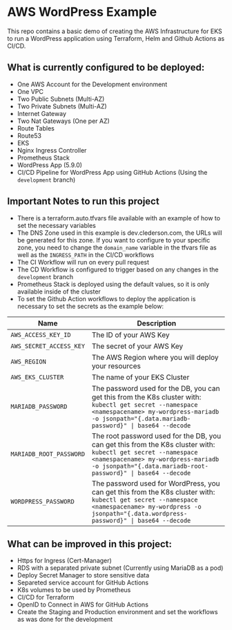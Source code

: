 # AWS WordPress Example

This repo contains a basic demo of creating the AWS Infrastructure for EKS to run a WordPress application using Terraform, Helm and Github Actions as CI/CD.

## What is currently configured to be deployed:

- One AWS Account for the Development environment
- One VPC
- Two Public Subnets (Multi-AZ)
- Two Private Subnets (Multi-AZ)
- Internet Gateway
- Two Nat Gateways (One per AZ)
- Route Tables
- Route53
- EKS
- Nginx Ingress Controller
- Prometheus Stack
- WordPress App (5.9.0) 
- CI/CD Pipeline for WordPress App using GitHub Actions (Using the `development` branch)

## Important Notes to run this project

- There is a terraform.auto.tfvars file available with an example of how to set the necessary variables
- The DNS Zone used in this example is dev.clederson.com, the URLs will be generated for this zone. If you want to configure to your specific zone, you need to change the `domain_name` variable in the tfvars file as well as the `INGRESS_PATH` in the CI/CD workflows
- The CI Workflow will run on every pull request
- The CD Workflow is configured to trigger based on any changes in the `development` branch
- Prometheus Stack is deployed using the default values, so it is only available inside of the cluster
- To set the Github Action workflows to deploy the application is necessary to set the secrets as the example below:

| Name                    | Description                                                                                                                                                                                                       |
| ------------------------| ----------------------------------------------------------------------------------------------------------------------------------------------------------------------------------------------------------------- |
| `AWS_ACCESS_KEY_ID`     | The ID of your AWS Key                                                                                                                                                                                            |
| `AWS_SECRET_ACCESS_KEY` | The secret of your AWS Key                                                                                                                                                                                        |
| `AWS_REGION`            | The AWS Region where you will deploy your resources                                                                                                                                                               |
| `AWS_EKS_CLUSTER`       | The name of your EKS Cluster                                                                                                                                                                                      |
| `MARIADB_PASSWORD`      | The password used for the DB, you can get this from the K8s cluster with: `kubectl get secret --namespace <namespacename> my-wordpress-mariadb -o jsonpath="{.data.mariadb-password}" \| base64 --decode`           |
| `MARIADB_ROOT_PASSWORD` | The root password used for the DB, you can get this from the K8s cluster with: `kubectl get secret --namespace <namespacename> my-wordpress-mariadb -o jsonpath="{.data.mariadb-root-password}" \| base64 --decode` |
| `WORDPRESS_PASSWORD`    | The password used for WordPress, you can get this from the K8s cluster with: `kubectl get secret --namespace <namespacename> my-wordpress -o jsonpath="{.data.wordpress-password}" \| base64 --decode`      |

## What can be improved in this project:

- Https for Ingress (Cert-Manager)
- RDS with a separated private subnet (Currently using MariaDB as a pod)
- Deploy Secret Manager to store sensitive data
- Separeted service account for GitHub Actions
- K8s volumes to be used by Prometheus
- CI/CD for Terraform
- OpenID to Connect in AWS for GitHub Actions
- Create the Staging and Production environment and set the workflows as was done for the development